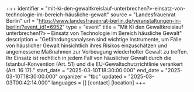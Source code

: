 +++
identifier = "mit-ki-den-gewaltkreislauf-unterbrechen?»-einsatz-von-technologie-im-bereich-häusliche-gewalt"
source = "Landesfrauenrat Berlin"
url = "https://www.landesfrauenrat-berlin.de/veranstaltungen-in-berlin/?event_id1=6952"
type = "event"
title = "Mit KI den Gewaltkreislauf unterbrechen!?» – Einsatz von Technologie im Bereich häusliche Gewalt"
description = "Gefährdungsanalysen sind wichtige Instrumente, um Fälle von häuslicher Gewalt hinsichtlich ihres Risikos einzuschätzen und angemessene Maßnahmen zur Vorbeugung wiederholter Gewalt zu treffen. Ihr Einsatz ist rechtlich in jedem Fall von häuslicher Gewalt durch die Istanbul-Konvention (Art. 51) und die EU-Gewaltschutzrichtlinie verankert (Art. 16  17)."
start_date = "2025-03-10T18:30:00.000"
end_date = "2025-03-10T18:30:00.000"
organizer = "tbc"
updated = "2025-03-03T00:42:14.000"
languages = []
[contact]
[location]
+++